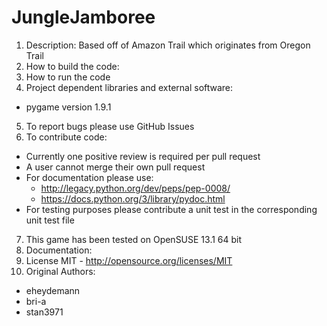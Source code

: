 JungleJamboree
==============

1. Description: Based off of Amazon Trail which originates from Oregon Trail
2. How to build the code:
3. How to run the code
4. Project dependent libraries and external software:
  - pygame version 1.9.1
5. To report bugs please use GitHub Issues
6. To contribute code:
  - Currently one positive review is required per pull request 
  - A user cannot merge their own pull request
  - For documentation please use:
    * http://legacy.python.org/dev/peps/pep-0008/
    * https://docs.python.org/3/library/pydoc.html
  - For testing purposes please contribute a unit test in the corresponding unit test file
7. This game has been tested on OpenSUSE 13.1 64 bit
8. Documentation: 
9. License MIT - http://opensource.org/licenses/MIT
10. Original Authors:
  - eheydemann 
  - bri-a 
  - stan3971 
    
